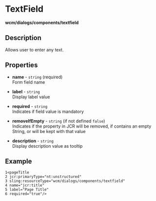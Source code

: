 # TextField

**wcm/dialogs/components/textfield**

## Description

Allows user to enter any text.

## Properties

- **name** -  `string` (required)  
    Form field name

- **label** - `string`  
    Display label value

- **required** - `string`  
    Indicates if field value is mandatory

- **removeIfEmpty** - `string` (if not defined `false`)  
    Indicates if the property in JCR will be removed, if contains an empty String, or will be kept with that value

- **description** - `string`  
    Display description value as tooltip

## Example

```
1<pageTitle 
2 jcr:primaryType="nt:unstructured" 
3 sling:resourceType="wcm/dialogs/components/textfield" 
4 name="jcr:title" 
5 label="Page Title" 
6 required="true"/>
```
